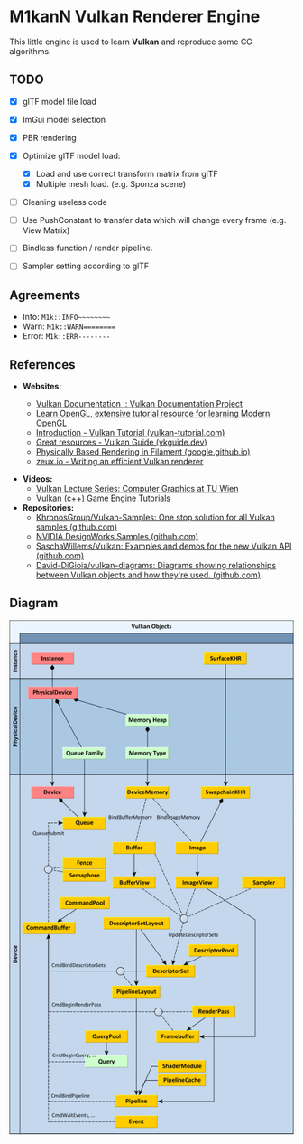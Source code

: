 # M1kanN Vulkan Renderer Engine

This little engine is used to learn **Vulkan** and reproduce some CG algorithms.



## TODO
* [x] glTF model file load
* [x] ImGui model selection
* [x] PBR rendering
* [x] Optimize glTF model load:
  * [x] Load and use correct transform matrix from glTF
  * [x] Multiple mesh load. (e.g. Sponza scene)
* [ ] Cleaning useless code
* [ ] Use PushConstant to transfer data which will change every frame (e.g. View Matrix)
* [ ] Bindless function / render pipeline.
* [ ] Sampler setting according to glTF


## Agreements
- Info: `M1k::INFO~~~~~~~~`
- Warn: `M1k::WARN========`
- Error: `M1k::ERR--------`

## References

* **Websites:**

  * [Vulkan Documentation :: Vulkan Documentation Project](https://docs.vulkan.org/spec/latest/index.html)
  * [Learn OpenGL, extensive tutorial resource for learning Modern OpenGL](https://learnopengl.com/)

  - [Introduction - Vulkan Tutorial (vulkan-tutorial.com)](https://vulkan-tutorial.com/Introduction)
  - [Great resources - Vulkan Guide (vkguide.dev)](https://vkguide.dev/docs/great_resources)
  - [Physically Based Rendering in Filament (google.github.io)](https://google.github.io/filament/Filament.html)
  - [zeux.io - Writing an efficient Vulkan renderer](https://zeux.io/2020/02/27/writing-an-efficient-vulkan-renderer/)

- **Videos:**
  * [Vulkan Lecture Series: Computer Graphics at TU Wien](https://youtube.com/playlist?list=PLmIqTlJ6KsE1Jx5HV4sd2jOe3V1KMHHgn&si=-NMD7VzsJ1j2XeWx)
  * [Vulkan (c++) Game Engine Tutorials](https://youtube.com/playlist?list=PL8327DO66nu9qYVKLDmdLW_84-yE4auCR&si=H_bkhMgSvbs3Dfsm)
- **Repositories:**
  * [KhronosGroup/Vulkan-Samples: One stop solution for all Vulkan samples (github.com)](https://github.com/KhronosGroup/Vulkan-Samples)
  * [NVIDIA DesignWorks Samples (github.com)](https://github.com/nvpro-samples)
  * [SaschaWillems/Vulkan: Examples and demos for the new Vulkan API (github.com)](https://github.com/SaschaWillems/Vulkan)
  * [David-DiGioia/vulkan-diagrams: Diagrams showing relationships between Vulkan objects and how they're used. (github.com)](https://github.com/David-DiGioia/vulkan-diagrams)



## Diagram

![vulkan diagram](assets/readme_assets/Vulkan-Diagram.webp)
